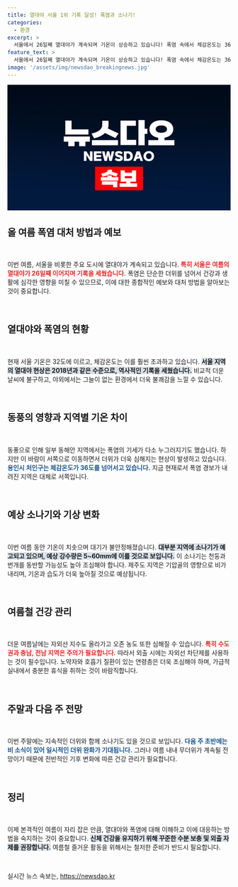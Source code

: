 ```yaml
---
title: 열대야 서울 1위 기록 달성! 폭염과 소나기!
categories:
  - 환경
excerpt: >
  서울에서 26일째 열대야가 계속되며 기온이 상승하고 있습니다! 폭염 속에서 체감온도는 36도를 넘어서고, 강한 자외선과 오존 농도가 우려됩니다. 오늘 밤, 소나기도 예상되니 더욱 주의가 필요합니다.
feature_text: >
  서울에서 26일째 열대야가 계속되며 기온이 상승하고 있습니다! 폭염 속에서 체감온도는 36도를 넘어서고, 강한 자외선과 오존 농도가 우려됩니다. 오늘 밤, 소나기도 예상되니 더욱 주의가 필요합니다.
image: '/assets/img/newsdao_breakingnews.jpg'
---
```


<p><img src="/assets/img/newsdao_breakingnews.jpg" alt="koreaapp 속보" /></p>

<h2 data-ke-size="size26">올 여름 폭염 대처 방법과 예보</h2>

<p data-ke-size="size16">&nbsp;</p>

<p>이번 여름, 서울을 비롯한 주요 도시에 열대야가 계속되고 있습니다. <b><span style="color: #ee2323;">특히 서울은 여름의 열대야가 26일째 이어지며 기록을 세웠습니다.</span></b> 폭염은 단순한 더위를 넘어서 건강과 생활에 심각한 영향을 미칠 수 있으므로, 이에 대한 종합적인 예보와 대처 방법을 알아보는 것이 중요합니다.</p>

<p data-ke-size="size16">&nbsp;</p>

<h2 data-ke-size="size26">열대야와 폭염의 현황</h2>

<p data-ke-size="size16">&nbsp;</p>

<p>현재 서울 기온은 32도에 이르고, 체감온도는 이를 훨씬 초과하고 있습니다. <b><span style="background-color: #21538527;">서울 지역의 열대야 현상은 2018년과 같은 수준으로, 역사적인 기록을 세웠습니다.</span></b> 비교적 더운 날씨에 불구하고, 야외에서는 그늘이 없는 환경에서 더욱 불쾌감을 느낄 수 있습니다. </p>

<p data-ke-size="size16">&nbsp;</p>

<h2 data-ke-size="size26">동풍의 영향과 지역별 기온 차이</h2>

<p data-ke-size="size16">&nbsp;</p>

<p>동풍으로 인해 일부 동해안 지역에서는 폭염의 기세가 다소 누그러지기도 했습니다. 하지만 이 바람이 서쪽으로 이동하면서 더위가 더욱 심해지는 현상이 발생하고 있습니다. <b><span style="color: #1a5490;">용인시 처인구는 체감온도가 36도를 넘어서고 있습니다.</span></b> 지금 현재로서 폭염 경보가 내려진 지역은 대체로 서쪽입니다.</p>

<p data-ke-size="size16">&nbsp;</p>

<h2 data-ke-size="size26">예상 소나기와 기상 변화</h2>

<p data-ke-size="size16">&nbsp;</p>

<p>이번 여름 동안 기온이 치솟으며 대기가 불안정해졌습니다. <b><span style="background-color: #21538527;">대부분 지역에 소나기가 예고되고 있으며, 예상 강수량은 5~60mm에 이를 것으로 보입니다.</span></b> 이 소나기는 천둥과 번개를 동반할 가능성도 높아 조심해야 합니다. 제주도 지역은 기압골의 영향으로 비가 내리며, 기온과 습도가 더욱 높아질 것으로 예상됩니다.</p>

<p data-ke-size="size16">&nbsp;</p>

<h2 data-ke-size="size26">여름철 건강 관리</h2>

<p data-ke-size="size16">&nbsp;</p>

<p>더운 여름날에는 자외선 지수도 올라가고 오존 농도 또한 심해질 수 있습니다. <b><span style="color: #ee2323;">특히 수도권과 충남, 전남 지역은 주의가 필요합니다.</span></b> 따라서 외출 시에는 자외선 차단제를 사용하는 것이 필수입니다. 노약자와 호흡기 질환이 있는 연령층은 더욱 조심해야 하며, 가급적 실내에서 충분한 휴식을 취하는 것이 바람직합니다.</p>

<p data-ke-size="size16">&nbsp;</p>

<h2 data-ke-size="size26">주말과 다음 주 전망</h2>

<p data-ke-size="size16">&nbsp;</p>

<p>이번 주말에는 지속적인 더위와 함께 소나기도 있을 것으로 보입니다. <b><span style="color: #1a5490;">다음 주 초반에는 비 소식이 있어 일시적인 더위 완화가 기대됩니다.</span></b> 그러나 여름 내내 무더위가 계속될 전망이기 때문에 전반적인 기후 변화에 따른 건강 관리가 필요합니다.</p>

<p data-ke-size="size16">&nbsp;</p>

<h2 data-ke-size="size26">정리</h2>

<p data-ke-size="size16">&nbsp;</p>

<p>이제 본격적인 여름이 자리 잡은 만큼, 열대야와 폭염에 대해 이해하고 이에 대응하는 방법을 숙지하는 것이 중요합니다. <b><span style="background-color: #21538527;">신체 건강을 유지하기 위해 꾸준한 수분 보충 및 외출 자제를 권장합니다.</span></b> 여름철 즐거운 활동을 위해서는 철저한 준비가 반드시 필요합니다.</p>

<p data-ke-size="size16">&nbsp;</p>
실시간 뉴스 속보는, <a href="https://newsdao.kr" rel="dofollow">https://newsdao.kr</a>


